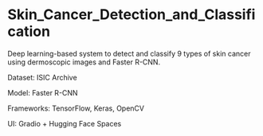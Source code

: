 # Skin_Cancer_Detection_and_Classification
Deep learning-based system to detect and classify 9 types of skin cancer using dermoscopic images and Faster R-CNN.

Dataset: ISIC Archive

Model: Faster R-CNN

Frameworks: TensorFlow, Keras, OpenCV

UI: Gradio + Hugging Face Spaces
